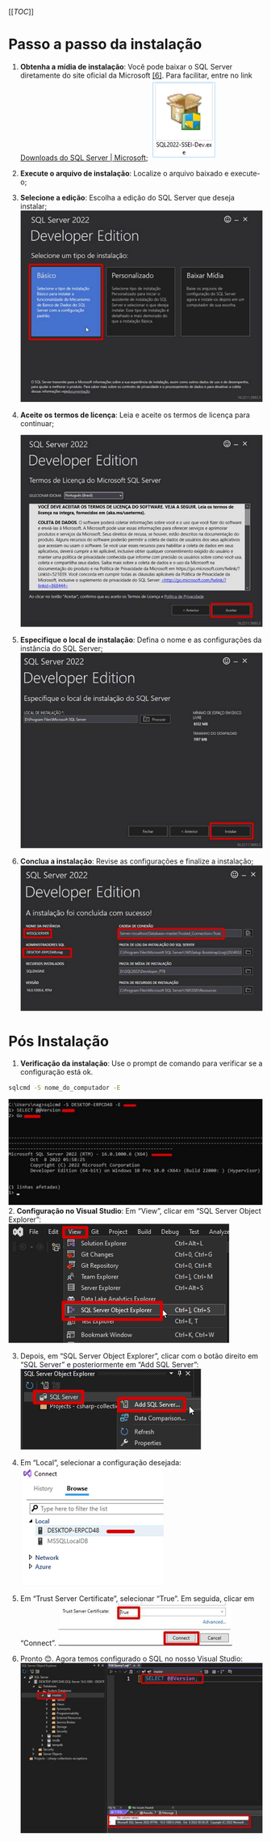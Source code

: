 [[_TOC_]]

# Passo a passo da instalação

1.  **Obtenha a mídia de instalação**: Você pode baixar o SQL Server diretamente do site oficial da Microsoft [[6]](/Advanced-Business-Development-with-.NET/1º-Semestre/Aula-07-%2D-Projeto-MVC-e-Persistência-de-Dados-com-Entity-Framework-DbContext/Referências). Para facilitar, entre no link [Downloads do SQL Server | Microsoft](https://www.microsoft.com/pt-br/sql-server/sql-server-downloads);
![==image_0==.png](/.attachments/==image_0==-85581712-f013-4090-a897-babfa8546997.png)   

2.  **Execute o arquivo de instalação**: Localize o arquivo baixado e execute-o;
3.  **Selecione a edição**: Escolha a edição do SQL Server que deseja instalar;
![==image_1==.png](/.attachments/==image_1==-80fcc7c1-ea92-4a93-8e25-8a84af95b73d.png)   

4.  **Aceite os termos de licença**: Leia e aceite os termos de licença para continuar;

    ![==image_2==.png](/.attachments/==image_2==-ffd160c9-f983-4e95-b2ad-a04bba3665ad.png)   

5.  **Especifique o local de instalação**: Defina o nome e as configurações da instância do SQL Server;
![==image_3==.png](/.attachments/==image_3==-fd240c75-4328-468c-a612-516695f37e90.png)
6.  **Conclua a instalação**: Revise as configurações e finalize a instalação;
![==image_4==.png](/.attachments/==image_4==-f9953d78-8bac-4e59-b977-bd7e320ca890.png) 

# Pós Instalação  
  
1.  **Verificação da instalação**: Use o prompt de comando para verificar se a configuração está ok.

```bash
sqlcmd -S nome_do_computador -E
```
![==image_5==.png](/.attachments/==image_5==-6cb9c9d7-4298-48fe-9da5-10f069192dc9.png) 
2.  **Configuração no Visual Studio**: Em “View”, clicar em “SQL Server Object Explorer”:
![==image_6==.png](/.attachments/==image_6==-27df0cf6-66db-4380-88d0-67946b336591.png)   

3. Depois, em “SQL Server Object Explorer”, clicar com o botão direito em “SQL Server” e posteriormente em “Add SQL Server”:
![==image_7==.png](/.attachments/==image_7==-91d23573-e091-4e8c-8f8c-ca77853c5a90.png)   

4. Em “Local”, selecionar a configuração desejada:
![==image_8==.png](/.attachments/==image_8==-ebae4275-d6a2-4474-8819-477cc3d46200.png)   

5. Em “Trust Server Certificate”, selecionar “True”. Em seguida, clicar em “Connect”.
![==image_9==.png](/.attachments/==image_9==-8b143d3f-6699-4310-9d2a-ca54553fb2a8.png)   

6. Pronto 😊. Agora temos configurado o SQL no nosso Visual Studio:
![==image_10==.png](/.attachments/==image_10==-306dc197-7d82-41f3-b262-a07bc61ea4af.png) 